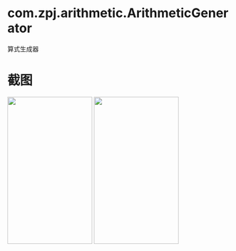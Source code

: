 # com.zpj.arithmetic.ArithmeticGenerator
 算式生成器
# 截图
<div>
    <img src="https://github.com/Z-P-J/ArithmeticGenerator/raw/master/screenshots/screenshot1.jpg" height="330" width="190">
    <img src="https://github.com/Z-P-J/ArithmeticGenerator/raw/master/screenshots/screenshot2.jpg" height="330" width="190">
</div>